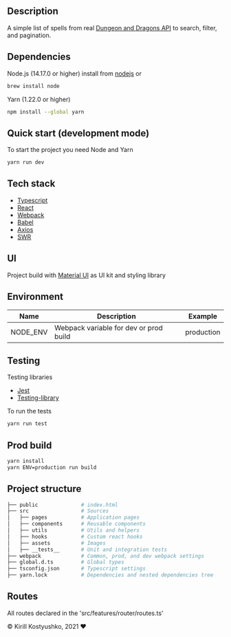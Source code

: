 ## Description

A simple list of spells from real [Dungeon and Dragons API](http://www.dnd5eapi.co/) to search, filter, and pagination.

## Dependencies

Node.js (14.17.0 or higher)
install from [nodejs](https://nodejs.org/en/) or 
```bash
brew install node
```
Yarn  (1.22.0 or higher)
```bash
npm install --global yarn
```
## Quick start (development mode)
To start the project you need Node and Yarn

```bash
yarn run dev
```

## Tech stack

- [Typescript](https://www.typescriptlang.org/)
- [React](https://reactjs.org/)
- [Webpack](https://webpack.js.org/)
- [Babel](https://babeljs.io/)
- [Axios](https://github.com/axios/axios)
- [SWR](https://swr.vercel.app/)

## UI

Project build with [Material UI](https://material-ui.com/ru/) as UI kit and styling library
## Environment

| Name     | Description                               | Example    |
| -------- | ----------------------------------------- | ---------- |
| NODE_ENV | Webpack variable for dev or prod build   | production |

## Testing

Testing libraries
- [Jest](https://jestjs.io/ru/)
- [Testing-library](https://testing-library.com/)

To run the tests
```bash
yarn run test
```
## Prod build

```bash
yarn install
yarn ENV=production run build
```

## Project structure
```bash
├── public              # index.html
├── src                 # Sources
│   ├── pages           # Application pages 
│   ├── components      # Reusable components
│   ├── utils           # Utils and helpers
│   ├── hooks           # Custom react hooks
│   ├── assets          # Images
│   ├── __tests__       # Unit and integration tests
├── webpack             # Common, prod, and dev webpack settings
├── global.d.ts         # Global types
├── tsconfig.json       # Typescript settings
├── yarn.lock           # Dependencies and nested dependencies tree
```

## Routes

All routes declared in the 'src/features/router/routes.ts'

© Kirill Kostyushko, 2021 ❤️
